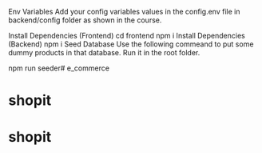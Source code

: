 
Env Variables
Add your config variables values in the config.env file in backend/config folder as shown in the course.

Install Dependencies (Frontend)
cd frontend
npm i
Install Dependencies (Backend)
npm i
Seed Database
Use the following commeand to put some dummy products in that database. Run it in the root folder.

npm run seeder# e_commerce

# shopit

# shopit
